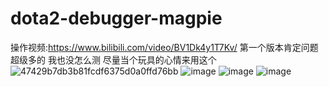 # dota2-debugger-magpie
操作视频:https://www.bilibili.com/video/BV1Dk4y1T7Kv/
第一个版本肯定问题超级多的 我也没怎么测 尽量当个玩具的心情来用这个
![47429b7db3b81fcdf6375d0a0ffd76bb](https://github.com/unco999/dota2-debugger-magpie/assets/50286783/7775c684-05bb-4458-bbb5-e6fe9f6d358c)
![image](https://github.com/unco999/dota2-debugger-magpie/assets/50286783/693d65d2-1e52-49ce-a37d-d4222ee94b95)
![image](https://github.com/unco999/dota2-debugger-magpie/assets/50286783/3044cfe3-ab9c-42eb-9d83-608386ddee9c)
![image](https://github.com/unco999/dota2-debugger-magpie/assets/50286783/b1f33469-1e63-497f-911a-65ab3fa8ae0b)

